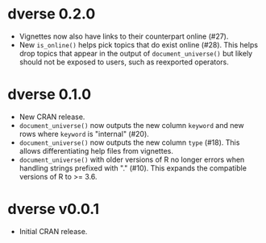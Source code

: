 <!-- NEWS.md is maintained by https://cynkra.github.io/fledge, do not edit -->

# dverse 0.2.0

* Vignettes now also have links to their counterpart online (#27).
* New `is_online()` helps pick topics that do exist online (#28). This helps drop
topics that appear in the output of `document_universe()` but likely should not
be exposed to users, such as reexported operators.

# dverse 0.1.0

* New CRAN release.
* `document_universe()` now outputs the new column `keyword` and new rows where
`keyword` is "internal" (#20).
* `document_universe()` now outputs the new column `type` (#18). This allows
differentiating help files from vignettes.
* `document_universe()` with older versions of R no longer errors when handling
strings prefixed with "." (#10). This expands the compatible versions of R to >=
3.6.

# dverse v0.0.1

* Initial CRAN release.
